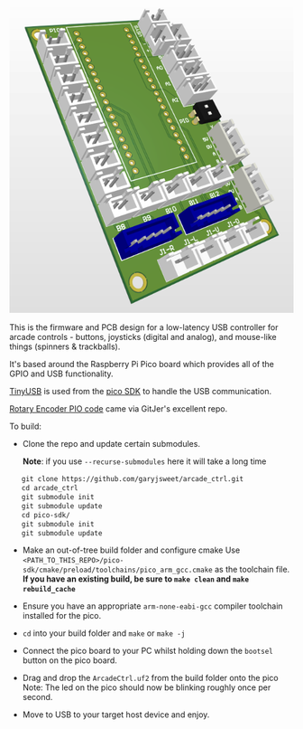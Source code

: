 ![Screenshot](docs/images/board_preview.png)

This is the firmware and PCB design for a low-latency USB controller for arcade controls - buttons, joysticks (digital and analog), and mouse-like things (spinners & trackballs).

It's based around the Raspberry Pi Pico board which provides all of the GPIO and USB functionality.

[TinyUSB](https://github.com/hathach/tinyusb) is used from the [pico SDK](https://github.com/raspberrypi/pico-sdk) to handle the USB communication.

[Rotary Encoder PIO code](https://github.com/GitJer/Some_RPI-Pico_stuff/tree/main/Rotary_encoder) came via GitJer's excellent repo.

To build:

* Clone the repo and update certain submodules.

   **Note**: if you use `--recurse-submodules` here it will take a long time
```
   git clone https://github.com/garyjsweet/arcade_ctrl.git
   cd arcade_ctrl
   git submodule init
   git submodule update
   cd pico-sdk/
   git submodule init
   git submodule update
```

* Make an out-of-tree build folder and configure cmake
   Use `<PATH_TO_THIS_REPO>/pico-sdk/cmake/preload/toolchains/pico_arm_gcc.cmake` as the toolchain file. **If you have an existing build, be sure to `make clean` and `make rebuild_cache`**

* Ensure you have an appropriate `arm-none-eabi-gcc` compiler toolchain installed for the pico.

* `cd` into your build folder and `make` or `make -j`

* Connect the pico board to your PC whilst holding down the `bootsel` button on the pico board.

* Drag and drop the `ArcadeCtrl.uf2` from the build folder onto the pico
   Note: The led on the pico should now be blinking roughly once per second.

* Move to USB to your target host device and enjoy.